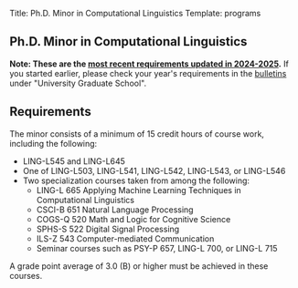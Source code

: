 Title: Ph.D. Minor in Computational Linguistics
Template: programs

## Ph.D. Minor in Computational Linguistics

**Note: These are the [most recent requirements updated in 2024-2025](https://bulletins.iu.edu/iu/gradschool/2024-2025/programs/bloomington/linguistics/index.shtml).**
If you started earlier, please check your year's requirements in the [bulletins](https://bulletins.iu.edu/iub/index.html) under "University Graduate School".

## Requirements
The minor consists of a minimum of 15 credit hours of course work, including the following:

* LING-L545 and LING-L645
* One of LING-L503, LING-L541, LING-L542, LING-L543, or LING-L546
* Two specialization courses taken from among the following:
    * LING-L 665 Applying Machine Learning Techniques in Computational Linguistics
    * CSCI-B 651 Natural Language Processing
    * COGS-Q 520 Math and Logic for Cognitive Science
    * SPHS-S 522 Digital Signal Processing
    * ILS-Z 543 Computer-mediated Communication
    * Seminar courses such as PSY-P 657, LING-L 700, or LING-L 715 

A grade point average of 3.0 (B) or higher must be achieved in these courses.